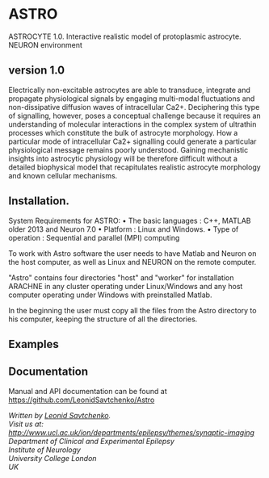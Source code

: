 # ASTRO

ASTROCYTE 1.0. Interactive realistic model of protoplasmic astrocyte. NEURON environment

## version 1.0

Electrically non-excitable astrocytes are able to transduce, integrate and propagate physiological signals by engaging 
multi-modal fluctuations and non-dissipative diffusion waves of intracellular Ca2+. Deciphering this type of signalling, 
however, poses a conceptual challenge because it requires an understanding of molecular interactions in the complex 
system of ultrathin processes which constitute the bulk of astrocyte morphology. How a particular mode of intracellular 
Ca2+ signalling could generate a particular physiological message remains poorly understood. Gaining mechanistic insights 
into astrocytic physiology will be therefore difficult without a detailed biophysical model that recapitulates realistic 
astrocyte morphology and known cellular mechanisms.






## Installation. 

System Requirements for ASTRO:
•	The basic languages : C++, MATLAB older 2013 and Neuron 7.0
•	Platform : Linux and Windows. 
•	Type of operation : Sequential and parallel (MPI) computing


To work with Astro software the user needs to have Matlab and Neuron on the host computer, as well as Linux and NEURON on the remote computer. 


"Astro" contains four directories  "host" and "worker"  for installation ARACHNE in any cluster operating under Linux/Windows and any host computer 
operating under Windows with preinstalled Matlab. 

In the beginning the user must copy all the files from the Astro directory to his computer, keeping the structure of all the directories.



## Examples



## Documentation

Manual and API documentation can be found at https://github.com/LeonidSavtchenko/Astro



<address>

Written by <a href="mailto:savtchenko#yahoo.com">Leonid Savtchenko</a>.<br> 
Visit us at:<br>
http://www.ucl.ac.uk/ion/departments/epilepsy/themes/synaptic-imaging <br>
Department of Clinical and Experimental Epilepsy<br>
Institute of Neurology<br>
University College London<br>
UK<br>

</address>
